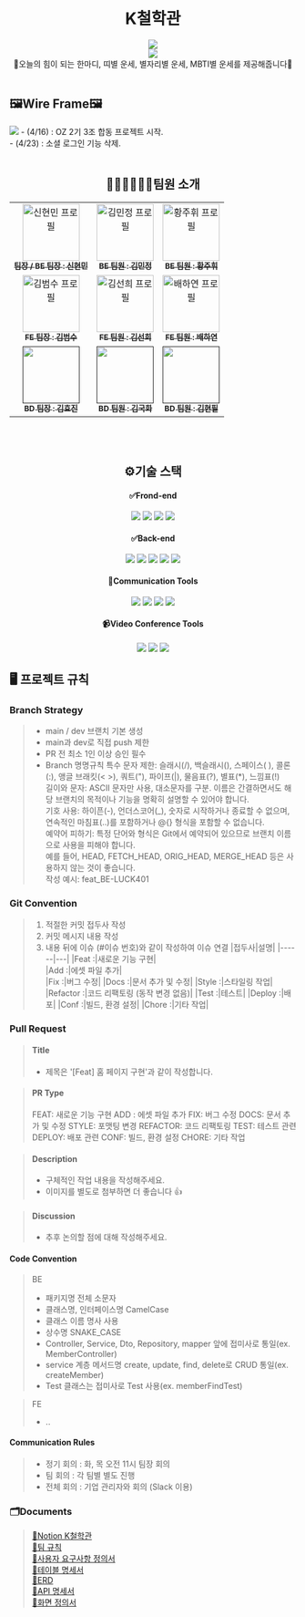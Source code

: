 <div align="center">
    <h1>K철학관</h1>
    <a href="https://github.com/OZ-Coding-School/oz_02_collabo-003-BE.git"><img src="https://hits.seeyoufarm.com/api/count/incr/badge.svg?url=https%3A%2F%2Fgithub.com%2FOZ-Coding-School%2Foz_02_collabo-003-BE.git&count_bg=%2379C83D&title_bg=%23555555&icon=github.svg&icon_color=%23E7E7E7&title=hits&edge_flat=false"/></a>
    <br>
    <img src="https://github.com/OZ-Coding-School/oz_02_collabo-003-BE/assets/155046238/9fced64d-0cac-4dfb-93b7-1ccc7c237bd8">
    <br>
    <a>💫오늘의 힘이 되는 한마디, 띠별 운세, 별자리별 운세, MBTI별 운세를 제공해줍니다💫</a>
    <br><br>
</div>
<h2 href="https://www.figma.com/file/Tv9IEyBVxBX8UIqs5dP30K/%5BK%EC%B2%A0%ED%95%99%EA%B4%80-%ED%95%A9%EB%8F%99-%ED%94%84%EB%A1%9C%EC%A0%9D%ED%8A%B8%5D-%EC%98%A4%EB%8A%98%EC%9D%98-%EC%9A%B4%EC%84%B8-%EC%99%80%EC%9D%B4%EC%96%B4%ED%94%84%EB%A0%88%EC%9E%84-%ED%85%9C%ED%94%8C%EB%A6%BF?type=design&node-id=0-1&mode=design&t=SlW3aSNPQZwMwqva-0">🖼️Wire Frame🖼️</h2>
<img src="https://github.com/OZ-Coding-School/oz_02_collabo-003-BE/assets/155046238/27630e5d-6ade-4b59-9b31-03e15c5509e5">
<a>- (4/16) : OZ 2기 3조 합동 프로젝트 시작.<br></a>
<a>- (4/23) : 소셜 로그인 기능 삭제.</a>
<br><br>
<div align="center">
    <h2>🧑🏻‍🧑🏻‍🧒🏻팀원 소개</h2>
    <table>
        <tbody>
            <tr>
            <td align="center"><a href="https://github.com/Hyunminmax"><img src="https://github.com/OZ-Coding-School/oz_02_collabo-003-BE/assets/155046238/4d67c793-1b98-4e3f-9c92-60bf59f8fc05" width="100px;" alt="신현민 프로필"/><br /><sub><b>팀장 / BE 팀장 : 신현민</b></sub></a><br /></td>
            <td align="center"><a href="https://github.com/BE-02-KMJ"><img src="https://github.com/OZ-Coding-School/oz_02_collabo-003-BE/assets/155046238/f7ed554d-cb77-45b2-b8b7-7831ec3006a3" width="100px;" alt="김민정 프로필"/><br /><sub><b>BE 팀원 : 김민정</b></sub></a><br /></td>
            <td align="center"><a href="https://github.com/joowhi"><img src="https://github.com/OZ-Coding-School/oz_02_collabo-003-BE/assets/155046238/aa1a9e9d-2fb8-4cce-a7f2-57d0b2f8c712" width="100px;" alt="황주휘 프로필"/><br /><sub><b>BE 팀원 : 황주휘</b></sub></a><br /></td>
            <tr/>
            <td align="center"><a href="https://github.com/Devinix00"><img src="https://github.com/OZ-Coding-School/oz_02_collabo-003-BE/assets/155046238/62881aa4-3c68-4679-9ada-bfe070c020f6" width="100px;" alt="김범수 프로필"/><br /><sub><b>FE 팀장 : 김범수</b></sub></a><br /></td>
            <td align="center"><a href="https://github.com/Sprisun12"><img src="https://github.com/OZ-Coding-School/oz_02_collabo-003-BE/assets/155046238/f2eb9837-5283-4623-828d-09ce4e260262" width="100px;" alt="김선희 프로필"/><br /><sub><b>FE 팀원 : 김선희</b></sub></a><br /></td>
            <td align="center"><a href="https://github.com/hayeonbae7"><img src="https://github.com/OZ-Coding-School/oz_02_collabo-003-BE/assets/155046238/8cbe07d6-dd36-4e3c-9422-da7601b512d7" width="100px;" alt="배하연 프로필"/><br /><sub><b>FE 팀원 : 배하연</b></sub></a><br /></td>
            <tr/>
            <td align="center"><a href=""><img src="https://github.com/OZ-Coding-School/oz_02_collabo-003-BE/assets/155046238/a5ec35c6-5eed-4d72-a47f-2ce193332e43" width="100px;" alt=""/><br /><sub><b>BD 팀장 : 김효진</b></sub></a><br /></td>
            <td align="center"><a href=""><img src="https://github.com/OZ-Coding-School/oz_02_collabo-003-BE/assets/155046238/162edbf6-86ee-4537-867e-d913992ff887"width="100px;" alt=""/><br /><sub><b>BD 팀원 : 김국화</b></sub></a><br /></td>
            <td align="center"><a href=""><img src="https://github.com/OZ-Coding-School/oz_02_collabo-003-BE/assets/155046238/a5ec35c6-5eed-4d72-a47f-2ce193332e43" width="100px;" alt=""/><br /><sub><b>BD 팀원 : 김현필</b></sub></a><br /></td>
            </tr>
        </tbody>
    </table>
    <br><br>
    <h2>⚙️기술 스택</h2>
    <h4>✅Frond-end</h4>
    <img src="https://img.shields.io/badge/React-61DAFB?style=for-the-badge&logo=React&logoColor=black">
    <img src="https://img.shields.io/badge/HTML-E34F26?style=for-the-badge&logo=html5&logoColor=white">
    <img src="https://img.shields.io/badge/CSS-1572B6?style=for-the-badge&logo=css3&logoColor=white">
    <img src="https://img.shields.io/badge/Javascript-F7DF1E?style=for-the-badge&logo=javascript&logoColor=black">
    <br>
    <h4>✅Back-end</h4>
    <img src="https://img.shields.io/badge/Python-3776AB?style=for-the-badge&logo=python&logoColor=white">
    <img src="https://img.shields.io/badge/Django-092E20?style=for-the-badge&logo=django&logoColor=white">
    <img src="https://img.shields.io/badge/MySQL-4479A1?style=for-the-badge&logo=mysql&logoColor=white">
    <img src="https://img.shields.io/badge/Amazon AWS-232F3E?style=for-the-badge&logo=amazonaws&logoColor=white">
    <img src="https://img.shields.io/badge/Linux-FCC624?style=for-the-badge&logo=linux&logoColor=black">
    <br>
    <h4>💬Communication Tools</h4>
    <img src="https://img.shields.io/badge/Slack-4A154B?style=for-the-badge&logo=slack&logoColor=white">
    <img src="https://img.shields.io/badge/Discord-000000?style=for-the-badge&logo=discord&logoColor=white">
    <img src="https://img.shields.io/badge/Notion-000000?style=for-the-badge&logo=notion&logoColor=white">
    <img src="https://img.shields.io/badge/Figma-F24E1E?style=for-the-badge&logo=figma&logoColor=white">
    <br>
    <h4>📹Video Conference Tools</h4>
    <img src="https://img.shields.io/badge/ZEP-03C75A?style=for-the-badge&logo=naver&logoColor=black">
    <img src="https://img.shields.io/badge/Discord-000000?style=for-the-badge&logo=discord&logoColor=white">
    <img src="https://img.shields.io/badge/Slack-4A154B?style=for-the-badge&logo=slack&logoColor=white">
    <br>
</div>

## 🖥️ 프로젝트 규칙
### Branch Strategy
> - main / dev 브랜치 기본 생성
> - main과 dev로 직접 push 제한
> - PR 전 최소 1인 이상 승인 필수
> - Branch 명명규칙
특수 문자 제한: 슬래시(/), 백슬래시(\), 스페이스( ), 콜론(:), 앵글 브래킷(< >), 쿼트("), 파이프(|), 물음표(?), 별표(*), 느낌표(!)  
길이와 문자: ASCII 문자만 사용, 대소문자를 구분. 이름은 간결하면서도 해당 브랜치의 목적이나 기능을 명확히 설명할 수 있어야 합니다.  
기호 사용: 하이픈(-), 언더스코어(_), 숫자로 시작하거나 종료할 수 없으며, 연속적인 마침표(..)를 포함하거나 @{} 형식을 포함할 수 없습니다.  
예약어 피하기: 특정 단어와 형식은 Git에서 예약되어 있으므로 브랜치 이름으로 사용을 피해야 합니다.  
예를 들어, HEAD, FETCH_HEAD, ORIG_HEAD, MERGE_HEAD 등은 사용하지 않는 것이 좋습니다.  
작성 예시: feat_BE-LUCK401

### Git Convention
> 1. 적절한 커밋 접두사 작성
> 2. 커밋 메시지 내용 작성
> 3. 내용 뒤에 이슈 (#이슈 번호)와 같이 작성하여 이슈 연결
|접두사|설명|
|------|---|
|Feat :|새로운 기능 구현|	
|Add :|에셋 파일 추가|	
|Fix :|버그 수정|
|Docs :|문서 추가 및 수정|
|Style :|스타일링 작업|
|Refactor :|코드 리팩토링 (동작 변경 없음)|
|Test :|테스트|
|Deploy :|배포|
|Conf :|빌드, 환경 설정|
|Chore :|기타 작업|

### Pull Request

> #### Title
> - 제목은 '[Feat] 홈 페이지 구현'과 같이 작성합니다.

> #### PR Type
> FEAT: 새로운 기능 구현
> ADD : 에셋 파일 추가
> FIX: 버그 수정
> DOCS: 문서 추가 및 수정
> STYLE: 포맷팅 변경
> REFACTOR: 코드 리팩토링
> TEST: 테스트 관련
> DEPLOY: 배포 관련
> CONF: 빌드, 환경 설정
> CHORE: 기타 작업

> #### Description
> - 구체적인 작업 내용을 작성해주세요.
> - 이미지를 별도로 첨부하면 더 좋습니다 👍

> #### Discussion
> - 추후 논의할 점에 대해 작성해주세요.

#### Code Convention

> BE
> - 패키지명 전체 소문자
> - 클래스명, 인터페이스명 CamelCase
> - 클래스 이름 명사 사용
> - 상수명 SNAKE_CASE
> - Controller, Service, Dto, Repository, mapper 앞에 접미사로 통일(ex. MemberController)
> - service 계층 메서드명 create, update, find, delete로 CRUD 통일(ex. createMember)
> - Test 클래스는 접미사로 Test 사용(ex. memberFindTest)

> FE
> - ..

#### Communication Rules

> - 정기 회의 : 화, 목 오전 11시 팀장 회의
> - 팀 회의 : 각 팀별 별도 진행
> - 전체 회의 : 기업 관리자와 회의 (Slack 이용)

### 🗂️Documents

> [📜Notion K철학관](https://legend-palm-1f1.notion.site/K-b38f27ba8b9f434bab2d97556c866c12)<br>
> [📜팀 규칙](https://legend-palm-1f1.notion.site/05cf338213a445f68403476e7ba5361b)<br>
> [📜사용자 요구사항 정의서](https://docs.google.com/spreadsheets/d/12Bzab6Lbh8CIwqjfQgjEyl8PS-XTUWhw23FmXwRfLjg/edit?usp=drive_link)<br>
> [📜테이블 명세서](https://docs.google.com/spreadsheets/d/1m1Mv8VmqWDDD8h-ZCHdMsQ5OLmvlOCi2RUtECOVmr6o/edit?usp=drive_link)<br>
> [📜ERD](https://drive.google.com/file/d/1lOoA36vNL-PsBh5SOcPZFPF7I7fQvoz1/view?usp=drive_link)<br>
> [📜API 명세서](https://docs.google.com/spreadsheets/d/1kXghH9fdeh-A6L741uCBuQUTURFZYazqFjnpFcsYQyE/edit?usp=drive_link)<br>
> [📜화면 정의서](https://docs.google.com/spreadsheets/d/1wtw5xl6Qscc63BUljIvZheICW_R2e-BK/edit?usp=drive_link&ouid=100316069214269352598&rtpof=true&sd=true)<br>


